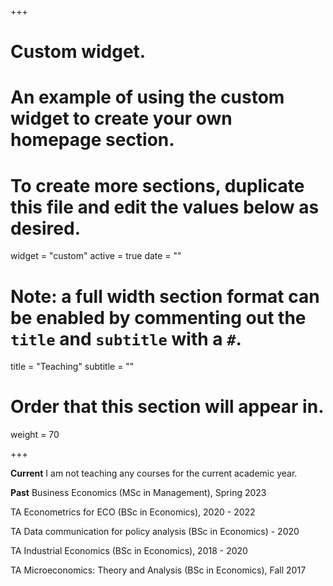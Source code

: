 +++
# Custom widget.
# An example of using the custom widget to create your own homepage section.
# To create more sections, duplicate this file and edit the values below as desired.
widget = "custom"
active = true
date = ""

# Note: a full width section format can be enabled by commenting out the `title` and `subtitle` with a `#`.
title = "Teaching"
subtitle = ""

# Order that this section will appear in.
weight = 70

+++

**Current**
I am not teaching any courses for the current academic year. 


**Past**
Business Economics (MSc in Management), Spring 2023

TA Econometrics for ECO (BSc in Economics), 2020 - 2022

TA Data communication for policy analysis (BSc in Economics) - 2020

TA Industrial Economics (BSc in Economics), 2018 - 2020

TA Microeconomics: Theory and Analysis (BSc in Economics), Fall 2017


